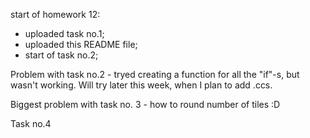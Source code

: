 start of homework 12:
- uploaded task no.1;
- uploaded this README file;
- start of task no.2;

Problem with task no.2 - tryed creating a function for all the "if"-s, but wasn't working. 
Will try later this week, when I plan to add .ccs.

Biggest problem with task no. 3 - how to round number of tiles :D

Task no.4